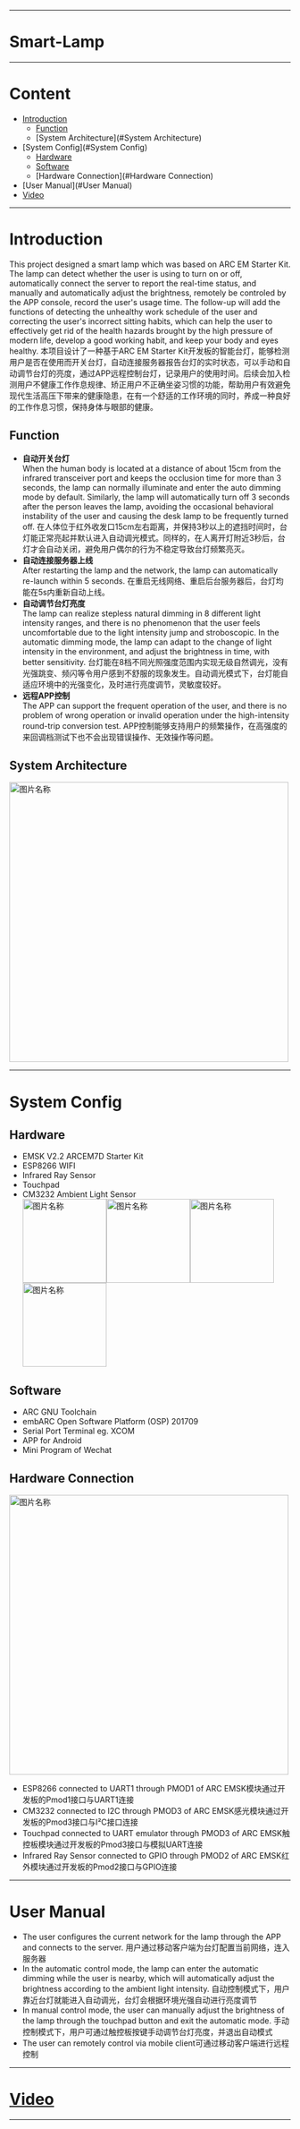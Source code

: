 ----
**Smart-Lamp**
====
----
# **Content**
* [Introduction](#Introduction)
  * [Function](#Function)
  * [System Architecture](#System Architecture)
* [System Config](#System Config)
  * [Hardware](#Hardware)
  * [Software](#Software)
  * [Hardware Connection](#Hardware Connection)
* [User Manual](#User Manual)
* [Video](#Video)
----
# **Introduction**
This project designed a smart lamp which was based on ARC EM Starter Kit. The lamp can detect whether the user is using to turn on or off, automatically connect the server to report the real-time status, and manually and automatically adjust the brightness, remotely be controled by the APP console, record the user's usage time. The follow-up will add the functions of detecting the unhealthy work schedule of the user and correcting the user's incorrect sitting habits, which can help the user to effectively get rid of the health hazards brought by the high pressure of modern life, develop a good working habit,  and keep your body and eyes healthy.
本项目设计了一种基于ARC EM Starter Kit开发板的智能台灯，能够检测用户是否在使用而开关台灯，自动连接服务器报告台灯的实时状态，可以手动和自动调节台灯的亮度，通过APP远程控制台灯，记录用户的使用时间。后续会加入检测用户不健康工作作息规律、矫正用户不正确坐姿习惯的功能，帮助用户有效避免现代生活高压下带来的健康隐患，在有一个舒适的工作环境的同时，养成一种良好的工作作息习惯，保持身体与眼部的健康。<br>
## **Function**
* **自动开关台灯**<br>
When the human body is located at a distance of about 15cm from the infrared transceiver port and keeps the occlusion time for more than 3 seconds, the lamp can normally illuminate and enter the auto dimming mode by default. Similarly, the lamp will automatically turn off 3 seconds after the person leaves the lamp, avoiding the occasional behavioral instability of the user and causing the desk lamp to be frequently turned off.
在人体位于红外收发口15cm左右距离，并保持3秒以上的遮挡时间时，台灯能正常亮起并默认进入自动调光模式。同样的，在人离开灯附近3秒后，台灯才会自动关闭，避免用户偶尔的行为不稳定导致台灯频繁亮灭。
* **自动连接服务器上线**<br>
After restarting the lamp and the network, the lamp can automatically re-launch within 5 seconds.
在重启无线网络、重启后台服务器后，台灯均能在5s内重新自动上线。
* **自动调节台灯亮度**<br>
The lamp can realize stepless natural dimming in 8 different light intensity ranges, and there is no phenomenon that the user feels uncomfortable due to the light intensity jump and stroboscopic. In the automatic dimming mode, the lamp can adapt to the change of light intensity in the environment, and adjust the brightness in time, with better sensitivity.
台灯能在8档不同光照强度范围内实现无级自然调光，没有光强跳变、频闪等令用户感到不舒服的现象发生。自动调光模式下，台灯能自适应环境中的光强变化，及时进行亮度调节，灵敏度较好。
* **远程APP控制**<br>
The APP can support the frequent operation of the user, and there is no problem of wrong operation or invalid operation under the high-intensity round-trip conversion test.
APP控制能够支持用户的频繁操作，在高强度的来回调档测试下也不会出现错误操作、无效操作等问题。
## **System Architecture**
<img src="https://github.com/tyhucosiii/smart-lamp/blob/master/pictures/system.jpg" width = "500" alt="图片名称" align=center /> <br>

----
# **System Config**
## **Hardware**
* EMSK V2.2 ARCEM7D Starter Kit
* ESP8266 WIFI
* Infrared Ray Sensor
* Touchpad
* CM3232 Ambient Light Sensor <br>
<img src="https://github.com/tyhucosiii/smart-lamp/blob/master/pictures/esp8266.jpg" height = "150" alt="图片名称" align=center /><img src="https://github.com/tyhucosiii/smart-lamp/blob/master/pictures/ir.jpg" height = "150" alt="图片名称" align=center /><img src="https://github.com/tyhucosiii/smart-lamp/blob/master/pictures/touchpad.jpg" height = "150" alt="图片名称" align=center /><img src="https://github.com/tyhucosiii/smart-lamp/blob/master/pictures/cm3232.jpg" height = "150" alt="图片名称" align=center />

## **Software**
* ARC GNU Toolchain
* embARC Open Software Platform (OSP) 201709
* Serial Port Terminal eg. XCOM
* APP for Android
* Mini Program of Wechat 
## **Hardware Connection**
<img src="https://github.com/tyhucosiii/smart-lamp/blob/master/pictures/all.jpg" height = "500" alt="图片名称" align=center /><br>
* ESP8266 connected to UART1 through PMOD1 of ARC EMSK模块通过开发板的Pmod1接口与UART1连接
* CM3232 connected to I2C through PMOD3 of ARC EMSK感光模块通过开发板的Pmod3接口与I²C接口连接
* Touchpad connected to UART emulator through PMOD3 of ARC EMSK触控板模块通过开发板的Pmod3接口与模拟UART连接
* Infrared Ray Sensor connected to GPIO through PMOD2 of ARC EMSK红外模块通过开发板的Pmod2接口与GPIO连接

----
# **User Manual**
* The user configures the current network for the lamp through the APP and connects to the server.
用户通过移动客户端为台灯配置当前网络，连入服务器
* In the automatic control mode, the lamp can enter the automatic dimming while the user is nearby, which will automatically adjust the brightness according to the ambient light intensity.
自动控制模式下，用户靠近台灯就能进入自动调光，台灯会根据环境光强自动进行亮度调节
* In manual control mode, the user can manually adjust the brightness of the lamp through the touchpad button and exit the automatic mode.
手动控制模式下，用户可通过触控板按键手动调节台灯亮度，并退出自动模式
* The user can remotely control via mobile client可通过移动客户端进行远程控制

----
# **[Video](http://v.youku.com/v_show/id_XMzYzMDk1MzMyOA==.html?spm=a2h3j.8428770.3416059.1)**
----
